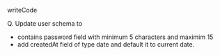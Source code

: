 writeCode

Q. Update user schema to

- contains password field with minimum 5 characters and maximim 15
- add createdAt field of type date and default it to current date.
